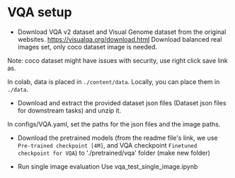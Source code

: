 # VQA setup
- Download VQA v2 dataset and Visual Genome dataset from the original websites.
https://visualqa.org/download.html
Download balanced real images set, only coco dataset image is needed.

Note: coco dataset might have issues with security, use right click save link as.

In colab, data is placed in `./content/data`. 
Locally, you can place them in `./data`.

- Download and extract the provided dataset json files (Dataset json files for downstream tasks) and unzip it.

In configs/VQA.yaml, set the paths for the json files and the image paths.

- Download the pretrained models (from the readme file's link, we use `Pre-trained checkpoint [4M]`, and VQA checkpoint `Finetuned checkpoint for VQA`)
to './pretrained/vqa' folder (make new folder)

- Run single image evaluation
Use vqa_test_single_image.ipynb




